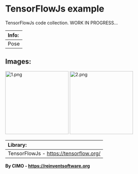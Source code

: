 TensorFlowJs example
==============

TensorFlowJs code collection.
WORK IN PROGRESS...

| Info: |
|:---|
| Pose |

## Images:
<img src="screenshots/1.png" width="200" alt="1.png"/>
<img src="screenshots/2.png" width="200" alt="2.png"/>

| Library: |
|:---|
| TensorFlowJs - https://tensorflow.org/ |

<b>By CIMO - https://reinventsoftware.org</b>